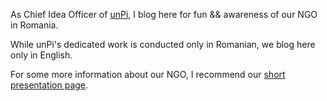 
As Chief Idea Officer of [unPi](https://www.unpi.ro/english), I blog here for fun && awareness of our NGO in Romania.

While unPi's dedicated work is conducted only in Romanian, we blog here only in English.

For some more information about our NGO, I recommend our [short presentation page](https://www.unpi.ro/english/).
